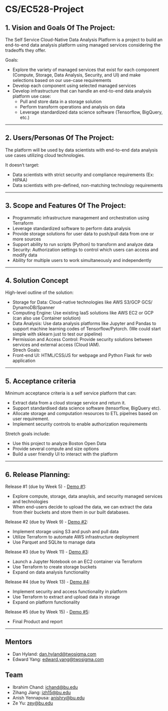 # CS/EC528-Project

## 1. Vision and Goals Of The Project:
The Self Service Cloud-Native Data Analysis Platform is a project to build an end-to-end data analysis platform using managed services considering the tradeoffs they offer.

Goals:
- Explore the variety of managed services that exist for each component (Compute, Storage, Data Analysis, Security, and UI) and make selections based on our use-case requirements
- Develop each component using selected managed services
- Develop infrastructure that can handle an end-to-end data analysis platform use case:
  - Pull and store data in a storage solution
  - Perform transform operations and analysis on data
  - Leverage standardized data science software (Tensorflow, BigQuery, etc.)

** **

## 2. Users/Personas Of The Project:
The platform will be used by data scientists with end-to-end data analysis use cases utilizing cloud technologies.

It doesn’t target:
- Data scientists with strict security and compliance requirements (Ex: HIPAA)
- Data scientists with pre-defined, non-matching technology requirements

** **

## 3.   Scope and Features Of The Project:
- Programmatic infrastructure management and orchestration using Terraform
- Leverage standardized software to perform data analysis
- Provide storage solutions for user data to push/pull data from one or more sources
- Support ability to run scripts (Python) to transform and analyze data
- Security: Authorization settings to control which users can access and modify data
- Ability for multiple users to work simultaneously and independently

** **

## 4. Solution Concept
High-level outline of the solution:
- Storage for Data: Cloud-native technologies like AWS S3/GCP GCS/ DynamoDB/Spanner
- Computing Engine: Use existing IaaS solutions like AWS EC2 or GCP (can also use Container solution) 
- Data Analysis: Use data analysis platforms like Jupyter and Pandas to support machine learning codes of Tensorflow/Pytorch. (We could start simple with sklearn just to test our pipeline)
- Permission and Access Control: Provide security solutions between services and external access (Cloud IAM).  
Strech Goals:
- Front-end UI: HTML/CSS/JS for webpage and  Python Flask for web application

** **

## 5. Acceptance criteria
Minimum acceptance criteria is a self service platform that can:  
- Extract data from a cloud storage service and return it.
- Support standardised data science software (tensorflow, BigQuery etc).
- Allocate storage and computation resources to ETL pipelnes based on user requirement.
- Implement security controls to enable authorization requirements 

Stretch goals include:
- Use this project to analyze Boston Open Data
- Provide several compute and size options
- Build a user friendly UI to interact with the platform

** **

## 6.  Release Planning:
Release #1 (due by Week 5) - [Demo #1](https://drive.google.com/file/d/1oXEU7WKBcbGg8-MOb6BIO_EFvi4C5_9g/view?usp=sharing):
- Explore compute, storage, data anaylsis, and security managed services and technologies
- When end-users decide to upload the data, we can extract the data from their buckets and store them in our built databases.

Release #2 (due by Week 9) - [Demo #2](https://drive.google.com/file/d/1xs2OyQpqQeajm7Ldirc7uzXbDh8Poh07/view?usp=sharing):
- Implement storage using S3 and push and pull data
- Utilize Terraform to automate AWS infrastructure deployment
- Use Parquet and SQLite to manage data

Release #3 (due by Week 11) - [Demo #3](https://drive.google.com/file/d/1hF1LRp55zbktaoLSnjxkeOUE3OAvDfsb/view?usp=sharing):
- Launch a Jupyter Notebook on an EC2 container via Terraform
- Use Terraform to create storage buckets
- Expand on data analysis functionality

Release #4 (due by Week 13) - [Demo #4](https://drive.google.com/file/d/1tiLg_HV-MpDBvXvfWm1Wq53fKqQ_VGcF/view?usp=sharing):
- Implement security and access functionality in platform
- Use Terraform to extract and upload data in storage
- Expand on platform functionality

Release #5 (due by Week 15) - [Demo #5](https://drive.google.com/file/d/1DxxGCVDlaMd5ekCfQa83RFkedqxjimLA/view?usp=sharing):
- Final Product and report

** **

## Mentors
- Dan Hyland: dan.hyland@twosigma.com
- Edward Yang: edward.yang@twosigma.com

## Team
- Ibrahim Chand: ichand@bu.edu
- Zihang Jiang: jzh15@bu.edu
- Anish Yennapusa: anishry@bu.edu
- Ze Yu: zey@bu.edu
